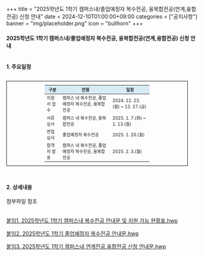 +++
title = "2025학년도 1학기 캠퍼스내/졸업예정자 복수전공, 융복합전공(연계,융합전공) 신청 안내"
date = 2024-12-10T01:00:00+09:00
categories = ["공지사항"]
banner = "img/placeholder.png"
icon = "bullhorn"
+++
<!--more-->

#### 2025학년도 1학기 캠퍼스내/졸업예정자 복수전공, 융복합전공(연계,융합전공) 신청 안내
<br>
<B>1. 주요일정</B>

<br>
<br>
<table style="width:95%; border:1px solid black; border-collapse:collapse; text-align:left; vertical-align: middle; padding:10px 100px; font-size: 0.8em; font-weight: normal;">
  <thead style="background-color:#D9EAF7;text-align: center;font-weight: normal;">
    <tr>
      <th> 구분 </th>
      <th> 전형 </th>
      <th> 일정 </th>
    </tr>
  </thead>
  <tbody>
    <tr>
      <td>지원서 접수</td>
      <td>캠퍼스 내 복수전공, 졸업예정자 복수전공, 융복합전공</td>
      <td>2024. 12. 23.(월) ~ 12. 27.(금)</td>
    </tr>
    <tr>
      <td>서류 심사</td>
      <td>캠퍼스 내 복수전공, 융복합전공</td>
      <td>2025. 1. 7.(화) ~ 1. 13.(월)</td>
    </tr>
    <tr>
      <td>면접 심사</td>
      <td>졸업예정자 복수전공</td>
      <td>2025. 1. 20.(월)</td>
    </tr>
    <tr>
      <td>합격자 발표</td>
      <td>캠퍼스 내 복수전공, 졸업예정자 복수전공, 융복합전공</td>
      <td>2025. 2. 3.(월)</td>
    </tr>
  </tbody>
</table>

<br>
<br>
<B>2. 상세내용</B> <br><br>
첨부파일 참조
<br><br>

[붙임1. 2025학년도 1학기 캠퍼스내 복수전공 안내문 및 지원 가능 현황표.hwp](/files/Attachment_1_2025_1st_Semester_On-Campus_Double_Major_Guide_and_Application_Status_Table.hwp)

[붙임2. 2025학년도 1학기 졸업예정자 복수전공 안내문.hwp](/files/Attachment_2_2025_1st_Semester_Guide_for_Graduation_Candidates_Applying_for_a_Double_Major.hwp)

[붙임3. 2025학년도 1학기 캠퍼스내 연계전공,융합전공 신청 안내문.hwp](/files/Attachment_3_2025_1st_Semester_Guide_for_On-Campus_Interdisciplinary_and_Convergence_Majors_Application.hwp)

<br><br>

